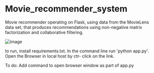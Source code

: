 # Movie_recommender_system
Movie recommender  operating on Flask, using data from the MovieLens data set, that produces recommendations using non-negative matrix factorization and collaborative filtering.

![image](https://user-images.githubusercontent.com/105222741/202898841-be9fa270-3dc0-48ce-975f-1b84fc0e48ce.png)

to run, install requirements.txt. In the command line run 'python app.py'. Open the Browser in local host by ctr- click on the link.

To do: Add command to open browser window as part of app.py

